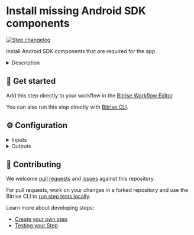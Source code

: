 # Install missing Android SDK components

[![Step changelog](https://shields.io/github/v/release/bitrise-steplib/steps-install-missing-android-tools?include_prereleases&label=changelog&color=blueviolet)](https://github.com/bitrise-steplib/steps-install-missing-android-tools/releases)

Install Android SDK components that are required for the app.

<details>
<summary>Description</summary>


This Step makes sure that required Android SDK components (platforms and build-tools) are installed. To do so, the Step runs the `gradlew dependencies` command.

If the Android Plugin for Gradle version is 2.2.0 or higher, the plugin will download and install the missing components during the Gradle command.
Otherwise the command fails and the Step parses the command's output to determine which SDK components are missing and installs them.

### Configuring the Step

1. Set the path of the `gradlew` file.

   The default value is that of the $PROJECT_LOCATION Environment Variable.

1. If you use an Android NDK in your app, set its revision in the **NDK Revision** input.

### Troubleshooting

If the Step fails, check that your repo actually contains a `gradlew` file. Without the Gradle wrapper, this Step won't work.

### Useful links

[Installing an additional Android SDK package](https://devcenter.bitrise.io/tips-and-tricks/android-tips-and-tricks/#how-to-install-an-additional-android-sdk-package)

### Related Steps

* [Android SDK Update](https://www.bitrise.io/integrations/steps/android-sdk-update)
* [Install React Native](https://www.bitrise.io/integrations/steps/install-react-native)
</details>

## 🧩 Get started

Add this step directly to your workflow in the [Bitrise Workflow Editor](https://devcenter.bitrise.io/steps-and-workflows/steps-and-workflows-index/).

You can also run this step directly with [Bitrise CLI](https://github.com/bitrise-io/bitrise).

## ⚙️ Configuration

<details>
<summary>Inputs</summary>

| Key | Description | Flags | Default |
| --- | --- | --- | --- |
| `gradlew_path` | Using a Gradle Wrapper (gradlew) is required, as the wrapper is what makes sure that the right Gradle version is installed and used for the build. __You can find more information about the Gradle Wrapper (gradlew), and about how you can generate one (if you would not have one already)__ in the official guide at: [https://docs.gradle.org/current/userguide/gradle_wrapper.html](https://docs.gradle.org/current/userguide/gradle_wrapper.html).  **The path should be relative** to the repository root, for example: `./gradlew`, or if it's in a sub directory: `./sub/dir/gradlew`.  | required | `$GRADLEW_PATH` |
| `ndk_version` | NDK version to install, for example `23.0.7599858`. Run `sdkmanager --list` on your machine to see all available versions. Leave this input empty if you are not using the Native Development Kit in your project. |  |  |
| `gradlew_dependencies_options` | Additional options to be added to the executed gradlew tasks command.  The step runs `gradlew dependencies --stacktrace` to list the missing dependencies and to install them. Additional options will be appended to the end of this command.  Example: `--configuration-cache-problems=warn`. |  |  |
</details>

<details>
<summary>Outputs</summary>
There are no outputs defined in this step
</details>

## 🙋 Contributing

We welcome [pull requests](https://github.com/bitrise-steplib/steps-install-missing-android-tools/pulls) and [issues](https://github.com/bitrise-steplib/steps-install-missing-android-tools/issues) against this repository.

For pull requests, work on your changes in a forked repository and use the Bitrise CLI to [run step tests locally](https://devcenter.bitrise.io/bitrise-cli/run-your-first-build/).

Learn more about developing steps:

- [Create your own step](https://devcenter.bitrise.io/contributors/create-your-own-step/)
- [Testing your Step](https://devcenter.bitrise.io/contributors/testing-and-versioning-your-steps/)
